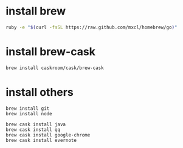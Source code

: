 install brew
======================

```bash
ruby -e "$(curl -fsSL https://raw.github.com/mxcl/homebrew/go)"
```

install brew-cask
======================

```bash
brew install caskroom/cask/brew-cask
```

install others
=====================


```
brew install git
brew install node

brew cask install java
brew cask install qq
brew cask install google-chrome
brew cask install evernote
```
